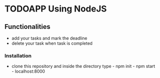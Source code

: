 # TODOAPP Using NodeJS

## Functionalities

- add your tasks and mark the deadline
- delete your task when task is completed

### Installation
- clone this repository  and inside the directory type
         - npm init
         - npm start
         - localhost:8000
